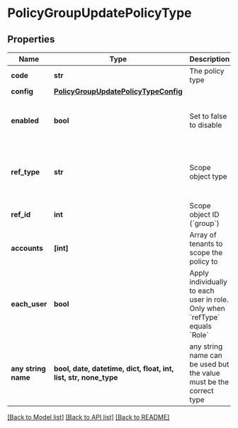 # PolicyGroupUpdatePolicyType


## Properties
Name | Type | Description | Notes
------------ | ------------- | ------------- | -------------
**code** | **str** | The policy type | [optional] 
**config** | [**PolicyGroupUpdatePolicyTypeConfig**](PolicyGroupUpdatePolicyTypeConfig.md) |  | [optional] 
**enabled** | **bool** | Set to false to disable | [optional]  if omitted the server will use the default value of True
**ref_type** | **str** | Scope object type | [optional]  if omitted the server will use the default value of "ComputeSite"
**ref_id** | **int** | Scope object ID (&#x60;group&#x60;) | [optional] 
**accounts** | **[int]** | Array of tenants to scope the policy to | [optional] 
**each_user** | **bool** | Apply individually to each user in role.  Only when &#x60;refType&#x60; equals &#x60;Role&#x60; | [optional] 
**any string name** | **bool, date, datetime, dict, float, int, list, str, none_type** | any string name can be used but the value must be the correct type | [optional]

[[Back to Model list]](../README.md#documentation-for-models) [[Back to API list]](../README.md#documentation-for-api-endpoints) [[Back to README]](../README.md)


